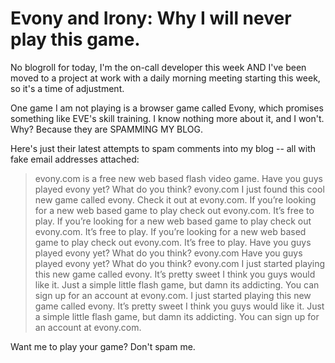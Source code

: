 # Evony and Irony: Why I will never play this game.

No blogroll for today, I'm the on-call developer this week AND I've been moved to a project at work with a daily morning meeting starting this week, so it's a time of adjustment.

One game I am not playing is a browser game called Evony, which promises something like EVE's skill training. I know nothing more about it, and I won't. Why? Because they are SPAMMING MY BLOG.

Here's just their latest attempts to spam comments into my blog -- all with fake email addresses attached:


> evony.com is a free new web based flash video game.
Have you guys played evony yet? What do you think? evony.com
I just found this cool new game called evony. Check it out at evony.com.
If you’re looking for a new web based game to play check out evony.com. It’s free to play.
If you’re looking for a new web based game to play check out evony.com. It’s free to play.
If you’re looking for a new web based game to play check out evony.com. It’s free to play.
Have you guys played evony yet? What do you think? evony.com
Have you guys played evony yet? What do you think? evony.com
I just started playing this new game called evony. It’s pretty sweet I think you guys would like it. Just a simple little flash game, but damn its addicting. You can sign up for an account at evony.com.
I just started playing this new game called evony. It’s pretty sweet I think you guys would like it. Just a simple little flash game, but damn its addicting. You can sign up for an account at evony.com.



Want me to play your game? Don't spam me.

